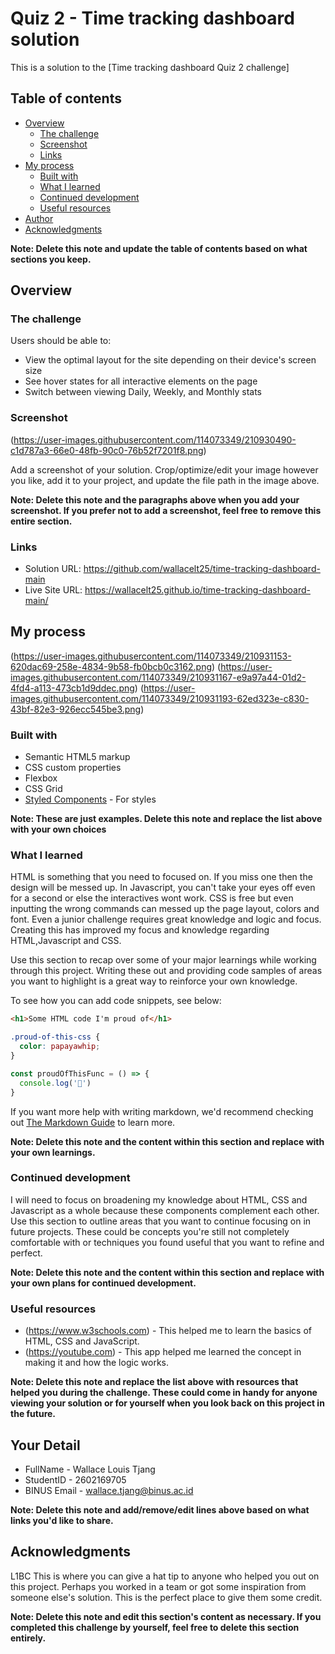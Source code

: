 # Quiz 2 - Time tracking dashboard solution

This is a solution to the [Time tracking dashboard Quiz 2 challenge]

## Table of contents

- [Overview](#overview)
  - [The challenge](#the-challenge)
  - [Screenshot](#screenshot)
  - [Links](#links)
- [My process](#my-process)
  - [Built with](#built-with)
  - [What I learned](#what-i-learned)
  - [Continued development](#continued-development)
  - [Useful resources](#useful-resources)
- [Author](#author)
- [Acknowledgments](#acknowledgments)

**Note: Delete this note and update the table of contents based on what sections you keep.**

## Overview

### The challenge

Users should be able to:

- View the optimal layout for the site depending on their device's screen size
- See hover states for all interactive elements on the page
- Switch between viewing Daily, Weekly, and Monthly stats

### Screenshot

(https://user-images.githubusercontent.com/114073349/210930490-c1d787a3-66e0-48fb-90c0-76b52f7201f8.png)

Add a screenshot of your solution. Crop/optimize/edit your image however you like, add it to your project, and update the file path in the image above.

**Note: Delete this note and the paragraphs above when you add your screenshot. If you prefer not to add a screenshot, feel free to remove this entire section.**

### Links

- Solution URL: https://github.com/wallacelt25/time-tracking-dashboard-main
- Live Site URL: https://wallacelt25.github.io/time-tracking-dashboard-main/

## My process
(https://user-images.githubusercontent.com/114073349/210931153-620dac69-258e-4834-9b58-fb0bcb0c3162.png)
(https://user-images.githubusercontent.com/114073349/210931167-e9a97a44-01d2-4fd4-a113-473cb1d9ddec.png)
(https://user-images.githubusercontent.com/114073349/210931193-62ed323e-c830-43bf-82e3-926ecc545be3.png)

### Built with

- Semantic HTML5 markup
- CSS custom properties
- Flexbox
- CSS Grid
- [Styled Components](https://styled-components.com/) - For styles

**Note: These are just examples. Delete this note and replace the list above with your own choices**

### What I learned
HTML is something that you need to focused on. If you miss one then the design will be messed up. In Javascript, you can't take your eyes off even for a second or else  the interactives wont work. CSS is free but even inputting the wrong commands can messed up the page layout, colors and font. Even a junior challenge requires great knowledge and logic and focus. Creating this has improved my focus and knowledge regarding HTML,Javascript and CSS.

Use this section to recap over some of your major learnings while working through this project. Writing these out and providing code samples of areas you want to highlight is a great way to reinforce your own knowledge.

To see how you can add code snippets, see below:

```html
<h1>Some HTML code I'm proud of</h1>
```
```css
.proud-of-this-css {
  color: papayawhip;
}
```
```js
const proudOfThisFunc = () => {
  console.log('🎉')
}
```

If you want more help with writing markdown, we'd recommend checking out [The Markdown Guide](https://www.markdownguide.org/) to learn more.

**Note: Delete this note and the content within this section and replace with your own learnings.**

### Continued development
I will need to focus on broadening my knowledge about HTML, CSS and Javascript as a whole because these components complement each other.
Use this section to outline areas that you want to continue focusing on in future projects. These could be concepts you're still not completely comfortable with or techniques you found useful that you want to refine and perfect.

**Note: Delete this note and the content within this section and replace with your own plans for continued development.**

### Useful resources

- (https://www.w3schools.com) - This helped me to learn the basics of HTML, CSS and JavaScript.
- (https://youtube.com) - This app helped me learned the concept in making it and how the logic works.

**Note: Delete this note and replace the list above with resources that helped you during the challenge. These could come in handy for anyone viewing your solution or for yourself when you look back on this project in the future.**

## Your Detail 

- FullName - Wallace Louis Tjang
- StudentID - 2602169705
- BINUS Email - wallace.tjang@binus.ac.id

**Note: Delete this note and add/remove/edit lines above based on what links you'd like to share.**

## Acknowledgments
L1BC
This is where you can give a hat tip to anyone who helped you out on this project. Perhaps you worked in a team or got some inspiration from someone else's solution. This is the perfect place to give them some credit.

**Note: Delete this note and edit this section's content as necessary. If you completed this challenge by yourself, feel free to delete this section entirely.**
